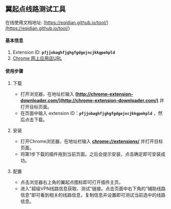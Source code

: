 ## 翼起点线路测试工具
在线使用文档地址: [https://eqidian.github.io/tool/](https://eqidian.github.io/tool/)


#### 基本信息
1. Extension ID: **`pfjjobaghfjghgfgdgejncjkkgpehpld`**
2. [Chrome 网上应用店URL](https://chrome.google.com/webstore/detail/%E7%BF%BC%E8%B5%B7%E7%82%B9%E5%B7%A5%E5%85%B7/pfjjobaghfjghgfgdgejncjkkgpehpld?utm_source=chrome-ntp-icon)


#### 使用步骤
1. 下载
	+ 打开浏览器，在地址栏输入 **[http://chrome-extension-downloader.com/](http://chrome-extension-downloader.com/)** 并打开目标页面。
	+ 在页面中输入 extension ID：**`pfjjobaghfjghgfgdgejncjkkgpehpld`** ，然后点击下载。

2. 安装
	+ 打开Chrome浏览器，在地址栏输入 **[chrome://extensions/](chrome://extensions/)** 并打开目标页面。
	+ 将第1步下载的插件拖到当前页面。之后会提示安装，点击确定即可安装成功。

3. 配置
	+ 点击浏览器右上角的翼起点图标即可打开插件主页。
	+ 进入"超级VPN线路信息获取、测试"链接。点击页面中右下角的“辅助线路信息”即可看到相关的线路信息，复制信息并设置即可测试当前选中的线路信息。
